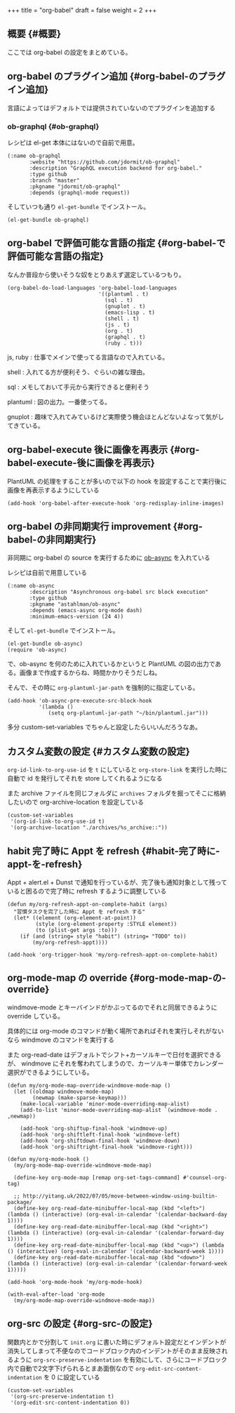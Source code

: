 +++
title = "org-babel"
draft = false
weight = 2
+++

## 概要 {#概要}

ここでは org-babel の設定をまとめている。


## org-babel のプラグイン追加 {#org-babel-のプラグイン追加}

言語によってはデフォルトでは提供されていないのでプラグインを追加する


### ob-graphql {#ob-graphql}

レシピは el-get 本体にはないので自前で用意。

```emacs-lisp
(:name ob-graphql
       :website "https://github.com/jdormit/ob-graphql"
       :description "GraphQL execution backend for org-babel."
       :type github
       :branch "master"
       :pkgname "jdormit/ob-graphql"
       :depends (graphql-mode request))
```

そしていつも通り `el-get-bundle` でインストール。

```emacs-lisp
(el-get-bundle ob-graphql)
```


## org-babel で評価可能な言語の指定 {#org-babel-で評価可能な言語の指定}

なんか普段から使いそうな奴をとりあえず選定しているつもり。

```emacs-lisp
(org-babel-do-load-languages 'org-babel-load-languages
                             '((plantuml . t)
                               (sql . t)
                               (gnuplot . t)
                               (emacs-lisp . t)
                               (shell . t)
                               (js . t)
                               (org . t)
                               (graphql . t)
                               (ruby . t)))
```

js, ruby
: 仕事でメインで使ってる言語なので入れている。

shell
: 入れてる方が便利そう、ぐらいの雑な理由。

sql
: メモしておいて手元から実行できると便利そう

plantuml
: 図の出力。一番使ってる。

gnuplot
: 趣味で入れてみているけど実際使う機会ほとんどないよなって気がしてきている。


## org-babel-execute 後に画像を再表示 {#org-babel-execute-後に画像を再表示}

PlantUML の処理をすることが多いので以下の hook を設定することで実行後に画像を再表示するようにしている

```emacs-lisp
(add-hook 'org-babel-after-execute-hook 'org-redisplay-inline-images)
```


## org-babel の非同期実行 <span class="tag"><span class="improvement">improvement</span></span> {#org-babel-の非同期実行}

非同期に org-babel の source を実行するために
[ob-async](https://github.com/astahlman/ob-async) を入れている

レシピは自前で用意している

```emacs-lisp
(:name ob-async
       :description "Asynchronous org-babel src block execution"
       :type github
       :pkgname "astahlman/ob-async"
       :depends (emacs-async org-mode dash)
       :minimum-emacs-version (24 4))
```

そして `el-get-bundle` でインストール。

```emacs-lisp
(el-get-bundle ob-async)
(require 'ob-async)
```

で、ob-async を何のために入れているかというと PlantUML の図の出力である。画像まで作成するからね、時間かかりそうだしね。

そんで、その時に `org-plantuml-jar-path` を強制的に指定している。

```emacs-lisp
(add-hook 'ob-async-pre-execute-src-block-hook
          '(lambda ()
             (setq org-plantuml-jar-path "~/bin/plantuml.jar")))
```

多分 custom-set-variables でちゃんと設定したらいいんだろうなあ。


## カスタム変数の設定 {#カスタム変数の設定}

`org-id-link-to-org-use-id` を `t` にしていると
`org-store-link` を実行した時に自動で id を発行してそれを store してくれるようになる

また archive ファイルを同じフォルダに `archives` フォルダを掘ってそこに格納したいので org-archive-location を設定している

```emacs-lisp
(custom-set-variables
 '(org-id-link-to-org-use-id t)
 '(org-archive-location "./archives/%s_archive::"))
```


## habit 完了時に Appt を refresh {#habit-完了時に-appt-を-refresh}

Appt + alert.el + Dunst で通知を行っているが、完了後も通知対象として残っていると困るので完了時に refresh するように調整している

```emacs-lisp
(defun my/org-refresh-appt-on-complete-habit (args)
  "習慣タスクを完了した時に Appt を refresh する"
  (let* ((element (org-element-at-point))
         (style (org-element-property :STYLE element))
         (to (plist-get args :to)))
    (if (and (string= style "habit") (string= "TODO" to))
        (my/org-refresh-appt))))

(add-hook 'org-trigger-hook 'my/org-refresh-appt-on-complete-habit)
```


## org-mode-map の override {#org-mode-map-の-override}

windmove-mode とキーバインドがかぶってるのでそれと同居できるように override している。

具体的には org-mode のコマンドが動く場所であればそれを実行しそれがないなら windmove のコマンドを実行する

また org-read-date はデフォルトでシフト+カーソルキーで日付を選択できるが、
windmove にそれを奪われてしまうので、カーソルキー単体でカレンダー選択ができるようにしている。

```emacs-lisp
(defun my/org-mode-map-override-windmove-mode-map ()
  (let ((oldmap windmove-mode-map)
        (newmap (make-sparse-keymap)))
    (make-local-variable 'minor-mode-overriding-map-alist)
    (add-to-list 'minor-mode-overriding-map-alist `(windmove-mode . ,newmap))

    (add-hook 'org-shiftup-final-hook 'windmove-up)
    (add-hook 'org-shiftleft-final-hook 'windmove-left)
    (add-hook 'org-shiftdown-final-hook 'windmove-down)
    (add-hook 'org-shiftright-final-hook 'windmove-right)))

(defun my/org-mode-hook ()
  (my/org-mode-map-override-windmove-mode-map)

  (define-key org-mode-map [remap org-set-tags-command] #'counsel-org-tag)

  ;; http://yitang.uk/2022/07/05/move-between-window-using-builtin-package/
  (define-key org-read-date-minibuffer-local-map (kbd "<left>") (lambda () (interactive) (org-eval-in-calendar '(calendar-backward-day 1))))
  (define-key org-read-date-minibuffer-local-map (kbd "<right>") (lambda () (interactive) (org-eval-in-calendar '(calendar-forward-day 1))))
  (define-key org-read-date-minibuffer-local-map (kbd "<up>") (lambda () (interactive) (org-eval-in-calendar '(calendar-backward-week 1))))
  (define-key org-read-date-minibuffer-local-map (kbd "<down>") (lambda () (interactive) (org-eval-in-calendar '(calendar-forward-week 1)))))

(add-hook 'org-mode-hook 'my/org-mode-hook)

(with-eval-after-load 'org-mode
  (my/org-mode-map-override-windmove-mode-map))
```


## org-src の設定 {#org-src-の設定}

関数内とかで分割して `init.org` に書いた時にデフォルト設定だとインデントが消失してしまって不便なのでコードブロック内のインデントがそのまま反映されるように `org-src-preserve-indentation` を有効にして、さらにコードブロック内で自動で2文字下げられるとまあ面倒なので
`org-edit-src-content-indentation` を 0 に設定している

```emacs-lisp
(custom-set-variables
 '(org-src-preserve-indentation t)
 '(org-edit-src-content-indentation 0))
```
